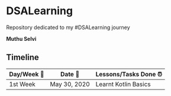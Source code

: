 # DSALearning

Repository dedicated to my #DSALearning journey

**Muthu Selvi**

## Timeline

| Day/Week :pushpin: | Date :calendar: | Lessons/Tasks Done :alarm_clock: |
|------|-----------------|--------------------|
| 1st Week | May 30, 2020 | Learnt Kotlin Basics |
